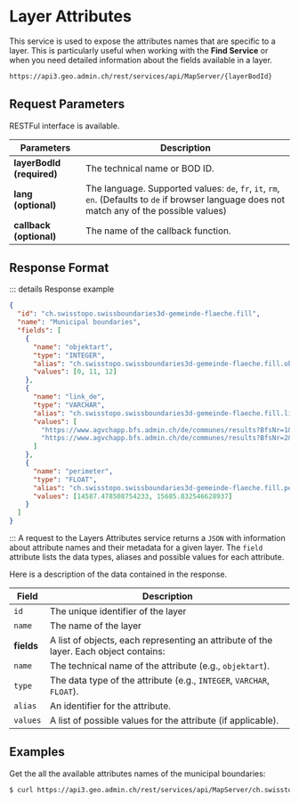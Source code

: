 # Layer Attributes

This service is used to expose the attributes names that are specific to
a layer. This is particularly useful when working with the **Find Service** or when you need detailed information about the fields available in a layer.

```sh
https://api3.geo.admin.ch/rest/services/api/MapServer/{layerBodId}
```

## Request Parameters

RESTFul interface is available.

| Parameters                | Description                                                                                                                                    |
| ------------------------- | ---------------------------------------------------------------------------------------------------------------------------------------------- |
| **layerBodId (required)** | The technical name or BOD ID.                                                                                                                  |
| **lang (optional)**       | The language. Supported values: `de`, `fr`, `it`, `rm`, `en`. (Defaults to `de` if browser language does not match any of the possible values) |
| **callback (optional)**   | The name of the callback function.                                                                                                             |

## Response Format

::: details Response example

```JSON
{
  "id": "ch.swisstopo.swissboundaries3d-gemeinde-flaeche.fill",
  "name": "Municipal boundaries",
  "fields": [
    {
      "name": "objektart",
      "type": "INTEGER",
      "alias": "ch.swisstopo.swissboundaries3d-gemeinde-flaeche.fill.objektart",
      "values": [0, 11, 12]
    },
    {
      "name": "link_de",
      "type": "VARCHAR",
      "alias": "ch.swisstopo.swissboundaries3d-gemeinde-flaeche.fill.link_de",
      "values": [
        "https://www.agvchapp.bfs.admin.ch/de/communes/results?BfsNr=1&EntriesFrom=12.09.1848&EntriesTo=14.11.1976&IncludeUnassignedEntities=True",
        "https://www.agvchapp.bfs.admin.ch/de/communes/results?BfsNr=2&EntriesFrom=12.09.1848&EntriesTo=01.01.2023&IncludeUnassignedEntities=True"
      ]
    },
    {
      "name": "perimeter",
      "type": "FLOAT",
      "alias": "ch.swisstopo.swissboundaries3d-gemeinde-flaeche.fill.perimeter",
      "values": [14587.478508754233, 15685.832546628937]
    }
  ]
}
```

:::
A request to the Layers Attributes service returns a `JSON` with information about attribute names and their metadata for a given layer. The `field` attribute lists the data types, aliases and possible values for each attribute.

Here is a description of the data contained in the response.

| **Field**  | **Description**                                                                       |
| ---------- | ------------------------------------------------------------------------------------- |
| `id`       | The unique identifier of the layer                                                    |
| `name`     | The name of the layer                                                                 |
| **fields** | A list of objects, each representing an attribute of the layer. Each object contains: |
| `name`     | The technical name of the attribute (e.g., `objektart`).                              |
| `type`     | The data type of the attribute (e.g., `INTEGER`, `VARCHAR`, `FLOAT`).                 |
| `alias`    | An identifier for the attribute.                                                      |
| `values`   | A list of possible values for the attribute (if applicable).                          |

## Examples

Get the all the available attributes names of the municipal boundaries:

```sh
$ curl https://api3.geo.admin.ch/rest/services/api/MapServer/ch.swisstopo.swissboundaries3d-gemeinde-flaeche.fill
```
